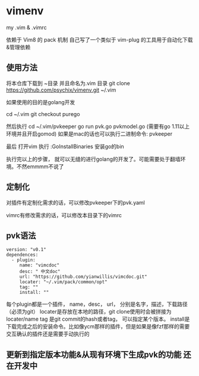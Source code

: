 # vimenv
my .vim &amp; .vimrc

依赖于 Vim8 的 pack 机制
自己写了一个类似于 vim-plug 的工具用于自动化下载&管理依赖

## 使用方法
将本仓库下载到 ~目录 并且命名为.vim 目录
git clone https://github.com/psychix/vimenv.git ~/.vim

如果使用的目的是golang开发

cd ~/.vim
git checkout purego

然后执行
cd ~/.vim/pvkeeper
go run pvk.go pvkmodel.go
(需要有go 1.11以上环境并且开启gomod)
如果是mac的话也可以执行二进制命令: pvkeeper

最后
打开vim 执行 :GoInstallBinaries 安装go的bin

执行完以上的步骤， 就可以无缝的进行golang的开发了。可能需要处于翻墙环境。不然emmmm不说了

## 定制化
对插件有定制化需求的话，可以修改pvkeeper下的pvk.yaml 

vimrc有修改需求的话，可以修改本目录下的vimrc

## pvk语法
```
version: "v0.1"
dependences:
  - plugin:
     name: "vimcdoc"
     desc: " 中文doc"
     url: "https://github.com/yianwillis/vimcdoc.git"
     locater: "~/.vim/pack/common/opt"
     tag: ""
     install: ""
```

每个plugin都是一个插件， name，desc， url， 分别是名字，描述，下载路径（必须为git）
locater是存放在本地的路径，git clone使用时会被拼接为 locater/name
tag 是git commit的hash或者tag， 可以指定某个版本。
install是下载完成之后的安装命令。比如像ycm那样的插件，但是如果是像fzf那样的需要交互确认的插件还是需要手动执行的

## 更新到指定版本功能&从现有环境下生成pvk的功能 还在开发中
